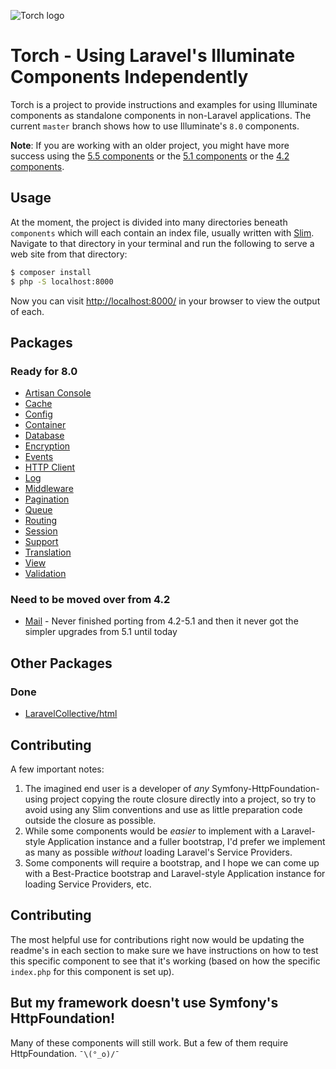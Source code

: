 ![Torch logo](https://raw.githubusercontent.com/mattstauffer/torch/master/torch-banner.png)

# Torch - Using Laravel's Illuminate Components Independently

Torch is a project to provide instructions and examples for using Illuminate components as standalone components in non-Laravel applications. The current `master` branch shows how to use Illuminate's `8.0` components.

**Note**: If you are working with an older project, you might have more success using the [5.5 components](https://github.com/mattstauffer/torch/tree/5.5) or the [5.1 components](https://github.com/mattstauffer/torch/tree/5.1) or the [4.2 components](https://github.com/mattstauffer/torch/tree/4.2).

## Usage

At the moment, the project is divided into many directories beneath `components` which will each contain an index file, usually written with [Slim](http://www.slimframework.com/). Navigate to that directory in your terminal and run the following to serve a web site from that directory:

```bash
$ composer install
$ php -S localhost:8000
```

Now you can visit [http://localhost:8000/](http://localhost:8000/) in your browser to view the output of each.

## Packages

### Ready for 8.0

* [Artisan Console](https://github.com/mattstauffer/Torch/tree/master/components/artisan)
* [Cache](https://github.com/mattstauffer/Torch/tree/master/components/cache)
* [Config](https://github.com/mattstauffer/Torch/tree/master/components/config)
* [Container](https://github.com/mattstauffer/Torch/tree/master/components/container)
* [Database](https://github.com/mattstauffer/Torch/tree/master/components/database)
* [Encryption](https://github.com/mattstauffer/Torch/tree/master/components/encryption)
* [Events](https://github.com/mattstauffer/Torch/tree/master/components/events)
* [HTTP Client](https://github.com/mattstauffer/Torch/tree/master/components/http)
* [Log](https://github.com/mattstauffer/Torch/tree/master/components/log)
* [Middleware](https://github.com/mattstauffer/Torch/tree/master/components/middleware)
* [Pagination](https://github.com/mattstauffer/Torch/tree/master/components/pagination)
* [Queue](https://github.com/mattstauffer/Torch/tree/master/components/queue)
* [Routing](https://github.com/mattstauffer/Torch/tree/master/components/routing)
* [Session](https://github.com/mattstauffer/Torch/tree/master/components/session)
* [Support](https://github.com/mattstauffer/Torch/tree/master/components/support)
* [Translation](https://github.com/mattstauffer/Torch/tree/master/components/translation)
* [View](https://github.com/mattstauffer/Torch/tree/master/components/view)
* [Validation](https://github.com/mattstauffer/Torch/tree/master/components/validation)


### Need to be moved over from 4.2

* [Mail](https://github.com/mattstauffer/Torch/tree/4.2/public/mail) - Never finished porting from 4.2-5.1 and then it never got the simpler upgrades from 5.1 until today

## Other Packages

### Done

* [LaravelCollective/html](https://github.com/mattstauffer/Torch/tree/master/other-components/html)

## Contributing

A few important notes:

1. The imagined end user is a developer of _any_ Symfony-HttpFoundation-using project copying the route closure directly into a project, so try to avoid using any Slim conventions and use as little preparation code outside the closure as possible.
2. While some components would be _easier_ to implement with a Laravel-style Application instance and a fuller bootstrap, I'd prefer we implement as many as possible _without_ loading Laravel's Service Providers.
3. Some components will require a bootstrap, and I hope we can come up with a Best-Practice bootstrap and Laravel-style Application instance for loading Service Providers, etc.

## Contributing

The most helpful use for contributions right now would be updating the readme's in each section to make sure we have instructions on how to test this specific component to see that it's working (based on how the specific `index.php` for this component is set up).

## But my framework doesn't use Symfony's HttpFoundation!

Many of these components will still work. But a few of them require HttpFoundation. `¯\(°_o)/¯`
